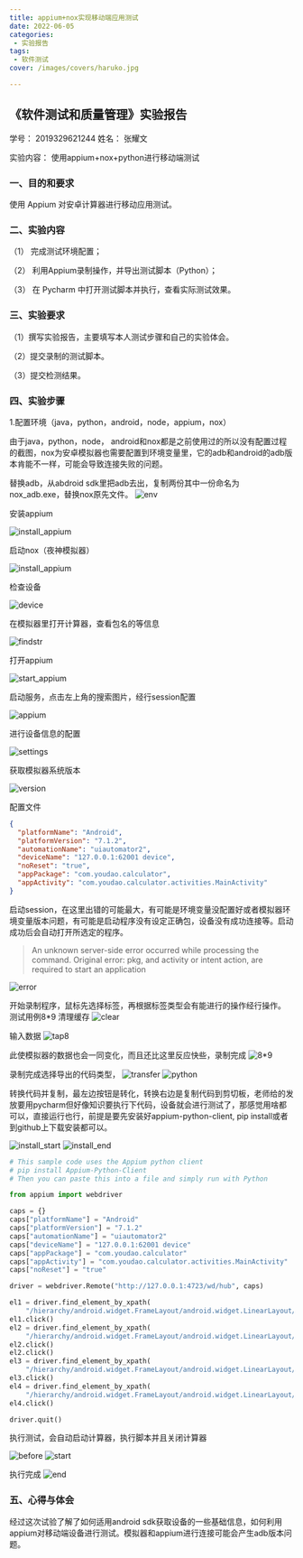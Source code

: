 ```yaml
---
title: appium+nox实现移动端应用测试
date: 2022-06-05
categories:
 - 实验报告 
tags:
 - 软件测试
cover: /images/covers/haruko.jpg

---
```

<!-- more -->
## 《软件测试和质量管理》实验报告

学号： 2019329621244 		姓名： 张耀文       

实验内容：       使用appium+nox+python进行移动端测试                         
### 一、目的和要求
使用 Appium 对安卓计算器进行移动应用测试。

### 二、实验内容
（1） 完成测试环境配置；

（2） 利用Appium录制操作，并导出测试脚本（Python）；

（3） 在 Pycharm 中打开测试脚本并执行，查看实际测试效果。
### 三、实验要求

（1）撰写实验报告，主要填写本人测试步骤和自己的实验体会。

（2）提交录制的测试脚本。

（3）提交检测结果。

### 四、实验步骤
1.配置环境（java，python，android，node，appium，nox）

由于java，python，node， android和nox都是之前使用过的所以没有配置过程的截图，nox为安卓模拟器也需要配置到环境变量里，它的adb和android的adb版本肯能不一样，可能会导致连接失败的问题。

替换adb，从abdroid sdk里把adb去出，复制两份其中一份命名为nox_adb.exe，替换nox原先文件。
![env](images/0605/env.png)
 
安装appium
 
![install_appium](images/0605/install.png)


启动nox（夜神模拟器）

![install_appium](images/0605/nox.png)

检查设备

![device](images/0605/device.png)
 
在模拟器里打开计算器，查看包名的等信息

![findstr](images/0605/find.png)

打开appium

![start_appium](images/0605/start_appium.png)

启动服务，点击左上角的搜索图片，经行session配置

![appium](images/0605/appium.png)
 
进行设备信息的配置

![settings](images/0605/settings.png)

获取模拟器系统版本

![version](images/0605/version.png)
 
配置文件

```json
{
  "platformName": "Android",
  "platformVersion": "7.1.2",
  "automationName": "uiautomator2",
  "deviceName": "127.0.0.1:62001 device",
  "noReset": "true",
  "appPackage": "com.youdao.calculator",
  "appActivity": "com.youdao.calculator.activities.MainActivity"
}
```

启动session，在这里出错的可能最大，有可能是环境变量没配置好或者模拟器环境变量版本问题，有可能是启动程序没有设定正确包，设备没有成功连接等。启动成功后会自动打开所选定的程序。
> An unknown server-side error occurred while processing the command. Original error: pkg, and activity or intent action, are required to start an application


![error](images/0605/cant_connect.png)
 
开始录制程序，鼠标先选择标签，再根据标签类型会有能进行的操作经行操作。
测试用例8*9
清理缓存
![clear](images/0605/clear.png)

输入数据
![tap8](images/0605/tap8.png)
 
此使模拟器的数据也会一同变化，而且还比这里反应快些，录制完成
![8*9](images/0605/89.png)
 
 
录制完成选择导出的代码类型，
![transfer](images/0605/transfer.png)
![python](images/0605/export_python.png)
 
转换代码并复制，最左边按钮是转化，转换右边是复制代码到剪切板，老师给的发放要用pycharm但好像知识要执行下代码，设备就会进行测试了，那感觉用啥都可以，直接运行也行，前提是要先安装好appium-python-client, pip install或者到github上下载安装都可以。

![install_start](images/0605/py_start.png)
![install_end](images/0605/py_end.png)

```python
# This sample code uses the Appium python client
# pip install Appium-Python-Client
# Then you can paste this into a file and simply run with Python

from appium import webdriver

caps = {}
caps["platformName"] = "Android"
caps["platformVersion"] = "7.1.2"
caps["automationName"] = "uiautomator2"
caps["deviceName"] = "127.0.0.1:62001 device"
caps["appPackage"] = "com.youdao.calculator"
caps["appActivity"] = "com.youdao.calculator.activities.MainActivity"
caps["noReset"] = "true"

driver = webdriver.Remote("http://127.0.0.1:4723/wd/hub", caps)

el1 = driver.find_element_by_xpath(
    "/hierarchy/android.widget.FrameLayout/android.widget.LinearLayout/android.widget.FrameLayout/android.widget.LinearLayout/android.widget.FrameLayout/android.widget.FrameLayout/android.support.v4.widget.DrawerLayout/android.widget.LinearLayout/android.widget.FrameLayout/android.widget.RelativeLayout/android.widget.LinearLayout[2]/android.widget.LinearLayout/android.widget.LinearLayout[3]/android.view.ViewGroup/android.widget.GridView/android.widget.FrameLayout[8]/android.widget.FrameLayout")
el1.click()
el2 = driver.find_element_by_xpath(
    "/hierarchy/android.widget.FrameLayout/android.widget.LinearLayout/android.widget.FrameLayout/android.widget.LinearLayout/android.widget.FrameLayout/android.widget.FrameLayout/android.support.v4.widget.DrawerLayout/android.widget.LinearLayout/android.widget.FrameLayout/android.widget.RelativeLayout/android.widget.LinearLayout[2]/android.widget.LinearLayout/android.widget.LinearLayout[3]/android.view.ViewGroup/android.widget.GridView/android.widget.FrameLayout[10]/android.widget.FrameLayout")
el2.click()
el2.click()
el3 = driver.find_element_by_xpath(
    "/hierarchy/android.widget.FrameLayout/android.widget.LinearLayout/android.widget.FrameLayout/android.widget.LinearLayout/android.widget.FrameLayout/android.widget.FrameLayout/android.support.v4.widget.DrawerLayout/android.widget.LinearLayout/android.widget.FrameLayout/android.widget.RelativeLayout/android.widget.LinearLayout[2]/android.widget.LinearLayout/android.widget.LinearLayout[1]/android.widget.ImageButton[5]")
el3.click()
el4 = driver.find_element_by_xpath(
    "/hierarchy/android.widget.FrameLayout/android.widget.LinearLayout/android.widget.FrameLayout/android.widget.LinearLayout/android.widget.FrameLayout/android.widget.FrameLayout/android.support.v4.widget.DrawerLayout/android.widget.LinearLayout/android.widget.FrameLayout/android.widget.RelativeLayout/android.widget.LinearLayout[2]/android.widget.LinearLayout/android.widget.LinearLayout[3]/android.view.ViewGroup/android.widget.GridView/android.widget.FrameLayout[9]/android.widget.FrameLayout")
el4.click()

driver.quit()
```

执行测试，会自动启动计算器，执行脚本并且关闭计算器
 
![before](images/0605/before.png)
![start](images/0605/start.png)

执行完成
![end](images/0605/end.png)
 


### 五、心得与体会

经过这次试验了解了如何适用android sdk获取设备的一些基础信息，如何利用appium对移动端设备进行测试。模拟器和appium进行连接可能会产生adb版本问题。



